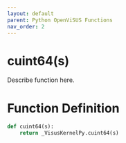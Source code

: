 ```yaml
---
layout: default
parent: Python OpenViSUS Functions
nav_order: 2
---
```


# cuint64(s)

Describe function here.

# Function Definition

```python
def cuint64(s):
    return _VisusKernelPy.cuint64(s)

```